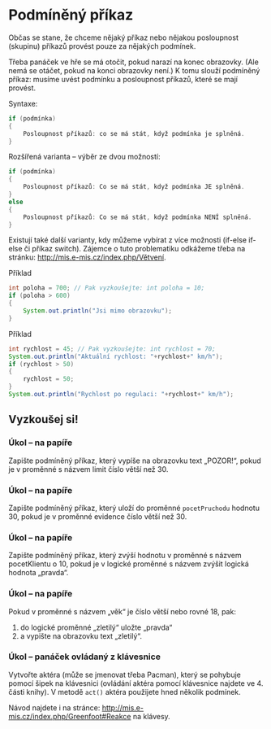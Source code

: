 # Podmíněný příkaz

Občas se stane, že chceme nějaký příkaz nebo nějakou posloupnost (skupinu) příkazů provést pouze za nějakých podmínek.

Třeba panáček ve hře se má otočit, pokud narazí na konec obrazovky. (Ale nemá se otáčet, pokud na konci obrazovky není.)
K tomu slouží podmíněný příkaz: musíme uvést podmínku a posloupnost příkazů, které se mají provést.

Syntaxe:
```java
if (podmínka)
{
	Posloupnost příkazů: co se má stát, když podmínka je splněná.
}
```

Rozšířená varianta – výběr ze dvou možností:
```java
if (podmínka)
{
	Posloupnost příkazů: Co se má stát, když podmínka JE splněná.
}
else
{
	Posloupnost příkazů: Co se má stát, když podmínka NENÍ splněná.
}
```

Existují také další varianty, kdy můžeme vybírat z více možnosti (if-else if-else či příkaz switch). Zájemce o tuto problematiku odkážeme třeba na stránku: http://mis.e-mis.cz/index.php/Větvení.

Příklad
```java
int poloha = 700; // Pak vyzkoušejte: int poloha = 10;
if (poloha > 600)
{
	System.out.println("Jsi mimo obrazovku");
}
```
Příklad
```java
int rychlost = 45; // Pak vyzkoušejte: int rychlost = 70;
System.out.println("Aktuální rychlost: "+rychlost+" km/h");
if (rychlost > 50)
{
	rychlost = 50;
}
System.out.println("Rychlost po regulaci: "+rychlost+" km/h");
```

## Vyzkoušej si!

### Úkol – na papíře

Zapište podmíněný příkaz, který vypíše na obrazovku text „POZOR!“, pokud je v proměnné s názvem limit číslo větší než 30.

### Úkol – na papíře
Zapište podmíněný příkaz, který uloží do proměnné `pocetPruchodu` hodnotu 30, pokud je v proměnné evidence číslo větší než 30.

### Úkol – na papíře
Zapište podmíněný příkaz, který zvýší hodnotu v proměnné s názvem pocetKlientu o 10, pokud je v logické proměnné s názvem zvýšit logická hodnota „pravda“.

### Úkol – na papíře
Pokud v proměnné s názvem „věk“ je číslo větší nebo rovné 18, pak:
1. do logické proměnné „zletilý“ uložte „pravda“
2. a vypište na obrazovku text „zletilý“.

### Úkol – panáček ovládaný z klávesnice
Vytvořte aktéra (může se jmenovat třeba Pacman), který se pohybuje pomocí šipek na klávesnici (ovládání aktéra pomocí klávesnice najdete ve 4. části knihy).
V metodě `act()` aktéra použijete hned několik podmínek.

Návod najdete i na stránce: http://mis.e-mis.cz/index.php/Greenfoot#Reakce na klávesy.